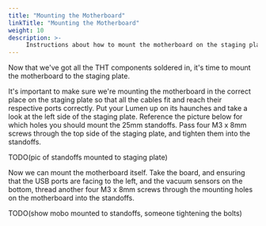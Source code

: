 ```yaml
---
title: "Mounting the Motherboard"
linkTitle: "Mounting the Motherboard"
weight: 10
description: >-
     Instructions about how to mount the motherboard on the staging plate
---
```


Now that we've got all the THT components soldered in, it's time to mount the motherboard to the staging plate.

It's important to make sure we're mounting the motherboard in the correct place on the staging plate so that all the cables fit and reach their respective ports correctly. Put your Lumen up on its haunches and take a look at the left side of the staging plate. Reference the picture below for which holes you should mount the 25mm standoffs. Pass four M3 x 8mm screws through the top side of the staging plate, and tighten them into the standoffs. 

TODO(pic of standoffs mounted to staging plate)

Now we can mount the motherboard itself. Take the board, and ensuring that the USB ports are facing to the left, and the vacuum sensors on the bottom, thread another four M3 x 8mm screws through the mounting holes on the motherboard into the standoffs.

TODO(show mobo mounted to standoffs, someone tightening the bolts)
